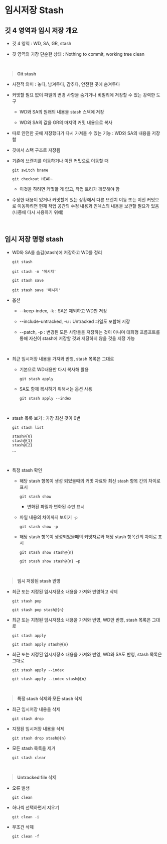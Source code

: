 # 임시저장 Stash

## 깃 4 영역과 임시 저장 개요

- 깃 4 영역 : WD, SA, GR, stash

- 깃 영역의 가장 단순한 상태 : Nothing to commit, working tree clean

<br>

>**Git stash**

- 사전적 의미 : 놓다, 남겨두다, 감추다, 안전한 곳에 숨겨두다

- 커밋할 필요 없이 파일의 변경 사항을 숨기거나 비밀리에 저장할 수 있는 강력한 도구

  - WD와 SA의 원래의 내용을 stash 스택에 저장
 
  - WD와 SA의 값을 GR의 마지막 커밋 내용으로 복사

- 따로 안전한 곳에 저장했다가 다시 가져올 수 있는 기능 : WD와 SA의 내용을 저장함

- 깃에서 스택 구조로 저장됨

- 기존에 브랜치를 이동하거나 이전 커밋으로 이동할 때
  ```
  git switch bname
  ```
  ```
  git checkout HEAD~
  ```
  
  - 이것을 하려면 커밋할 게 없고, 작업 트리가 깨끗해야 함

- 수정한 내용이 있거나 커밋할게 있는 상황에서 다른 브랜치 이동 또는 이전 커밋으로 이동하려면 현재 작업 공간의 수정 내용과 인덱스의 내용을 보관할 필요가 있음(나중에 다시 사용하기 위해)


<br>

## 임시 저장 명령 stash

- WD와 SA를 숨김(stash)에 저장하고 WD를 정리
  ```
  git stash
  ```
  ```
  git stash -m '메시지'
  ```
  ```
  git stash save
  ```
  ```
  git stash save '메시지'
  ```

- 옵션

  - --keep-index, -k : SA은 제외하고 WD만 저장
 
  - --include-untracked, -u : Untracked 파일도 포함해 저장
 
  - --patch, -p : 변경된 모든 사항들을 저장하는 것이 아니며 대화형 프롬프트를 통해 자신이 stash에 저장할 것과 저장하지 않을 것을 지정 가능


<br>

- 최근 임시저장 내용을 가져와 반영, stash 목록은 그대로

  - 기본으로 WD내용만 다시 복사해 활용
    ```
    git stash apply
    ```

  - SA도 함께 복사하기 위해서는 옵션 사용
    ```
    git stash apply --index
    ```

<br>

- stash 목록 보기 : 가장 최신 것이 0번
  ```
  git stash list
  ```
  `stash@{0}`<br>
  `stash@{1}`<br>
  `stash@{2}`<br>
  ...

<br>

- 특정 stash 확인

  - 해당 stash 항목이 생성 되었을때의 커밋 자료와 최신 stash 항목 간의 차이로 표시
    ```
    git stash show
    ```
    - 변화된 파일과 변화된 수만 표시

  - 파일 내용의 차이까지 보이기 `-p`
    ```
    git stash show -p
    ```

  - 해당 stash 항목이 생성되었을때의 커밋자료와 해당 stash 항목간의 차이로 표시
    ```
    git stash show stash@{n}
    ```
    ```
    git stash show stash@{n} –p
    ```

<br>

>**임시 저장된 stash 반영**

- 최근 또는 지정된 임시저장소 내용을 가져와 반영하고 삭제
  ```
  git stash pop
  ```
  ```
  git stash pop stash@{n}
  ```

- 최근 또는 지정된 임시저장소 내용을 가져와 반영, WD만 반영, stash 목록은 그대로
  ```
  git stash apply
  ```
  ```
  git stash apply stash@{n}
  ```

- 최근 또는 지정된 임시저장소 내용을 가져와 반영, WD와 SA도 반영, stash 목록은 그대로
  ```
  git stash apply --index
  ```
  ```
  git stash apply --index stash@{n}
  ```

<br>

>**특정 stash 삭제와 모든 stash 삭제**

- 최근 임시저장 내용을 삭제
  ```
  git stash drop
  ```

- 지정된 임시저장 내용을 삭제
  ```
  git stash drop stash@{n}
  ```

- 모든 stash 목록을 제거
  ```
  git stash clear
  ```

<br>

>**Untracked file 삭제**

- 오류 발생
  ```
  git clean
  ```

- 하나씩 선택하면서 지우기
  ```
  git clean -i
  ```

- 무조건 삭제
  ```
  git clean -f
  ```




























